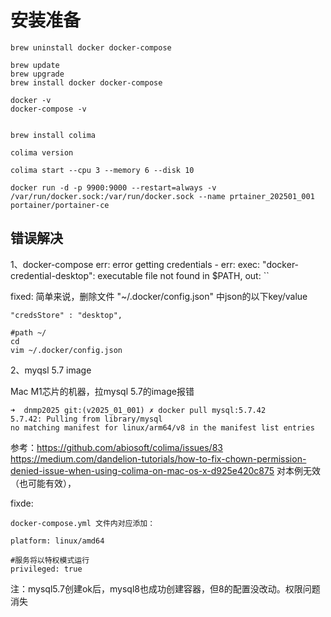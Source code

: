 # 安装准备

```composer log
brew uninstall docker docker-compose

brew update
brew upgrade
brew install docker docker-compose

docker -v
docker-compose -v


brew install colima

colima version

colima start --cpu 3 --memory 6 --disk 10

docker run -d -p 9900:9000 --restart=always -v /var/run/docker.sock:/var/run/docker.sock --name prtainer_202501_001 portainer/portainer-ce
```

## 错误解决
1、docker-compose err:
error getting credentials - err: exec: "docker-credential-desktop": executable file not found in $PATH, out: ``

fixed:
简单来说，删除文件 "~/.docker/config.json" 中json的以下key/value
```text
"credsStore" : "desktop",
```

```composer log
#path ~/
cd
vim ~/.docker/config.json
```

2、myqsl 5.7 image

Mac M1芯片的机器，拉mysql 5.7的image报错
```composer log
➜  dnmp2025 git:(v2025_01_001) ✗ docker pull mysql:5.7.42
5.7.42: Pulling from library/mysql
no matching manifest for linux/arm64/v8 in the manifest list entries
```

参考：https://github.com/abiosoft/colima/issues/83
https://medium.com/dandelion-tutorials/how-to-fix-chown-permission-denied-issue-when-using-colima-on-mac-os-x-d925e420c875
对本例无效（也可能有效），


fixde:
```
docker-compose.yml 文件内对应添加：

platform: linux/amd64

#服务将以特权模式运行
privileged: true    

```
注：mysql5.7创建ok后，mysql8也成功创建容器，但8的配置没改动。权限问题消失
